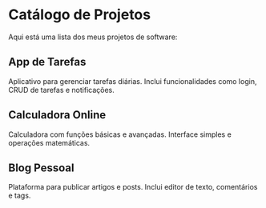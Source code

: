 # Catálogo de Projetos

Aqui está uma lista dos meus projetos de software:

## App de Tarefas
Aplicativo para gerenciar tarefas diárias. Inclui funcionalidades como login, CRUD de tarefas e notificações.

## Calculadora Online
Calculadora com funções básicas e avançadas. Interface simples e operações matemáticas.

## Blog Pessoal
Plataforma para publicar artigos e posts. Inclui editor de texto, comentários e tags.
